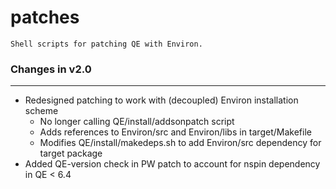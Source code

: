 # patches

    Shell scripts for patching QE with Environ.

### Changes in v2.0

---

- Redesigned patching to work with (decoupled) Environ installation scheme
  - No longer calling QE/install/addsonpatch script
  - Adds references to Environ/src and Environ/libs in target/Makefile
  - Modifies QE/install/makedeps.sh to add Environ/src dependency for target package
- Added QE-version check in PW patch to account for nspin dependency in QE < 6.4